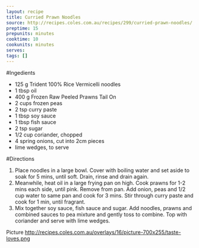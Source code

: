 ```yaml
---
layout: recipe
title: Curried Prawn Noodles
source: http://recipes.coles.com.au/recipes/299/curried-prawn-noodles/
preptime: 15
prepunits: minutes
cooktime: 10
cookunits: minutes
serves: 
tags: []
---
```

#Ingedients
* 125 g Trident 100% Rice Vermicelli noodles
* 1 tbsp oil
* 400 g Frozen Raw Peeled Prawns Tail On
* 2 cups frozen peas
* 2 tsp curry paste
* 1 tbsp soy sauce
* 1 tbsp fish sauce
* 2 tsp sugar
* 1/2 cup coriander, chopped
* 4 spring onions, cut into 2cm pieces
* lime wedges, to serve

#Directions
1. Place noodles in a large bowl. Cover with boiling water and set aside to soak for 5 mins, until soft. Drain, rinse and drain again.
2. Meanwhile, heat oil in a large frying pan on high. Cook prawns for 1-2 mins each side, until pink. Remove from pan. Add onion, peas and 1/2 cup water to same pan and cook for 3 mins. Stir through curry paste and cook for 1 min, until fragrant.
3. Mix together soy sauce, fish sauce and sugar. Add noodles, prawns and combined sauces to pea mixture and gently toss to combine. Top with coriander and serve with lime wedges.

Picture
http://recipes.coles.com.au/overlays/16/picture-700x255/taste-loves.png